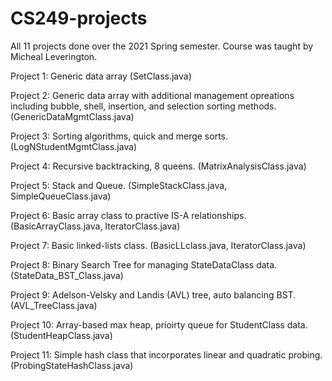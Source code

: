 # CS249-projects
 All 11 projects done over the 2021 Spring semester. Course was taught by Micheal Leverington.

Project 1: Generic data array (SetClass.java)

Project 2: Generic data array with additional management opreations including bubble, shell, insertion, and selection sorting methods. (GenericDataMgmtClass.java)

Project 3: Sorting algorithms, quick and merge sorts.(LogNStudentMgmtClass.java)

Project 4: Recursive backtracking, 8 queens. (MatrixAnalysisClass.java)

Project 5: Stack and Queue. (SimpleStackClass.java, SimpleQueueClass.java)

Project 6: Basic array class to practive IS-A relationships. (BasicArrayClass.java, IteratorClass.java)

Project 7: Basic linked-lists class. (BasicLLclass.java, IteratorClass.java)

Project 8: Binary Search Tree for managing StateDataClass data. (StateData_BST_Class.java)

Project 9: Adelson-Velsky and Landis (AVL) tree, auto balancing BST. (AVL_TreeClass.java)

Project 10: Array-based max heap, prioirty queue for StudentClass data. (StudentHeapClass.java)

Project 11: Simple hash class that incorporates linear and quadratic probing. (ProbingStateHashClass.java)
